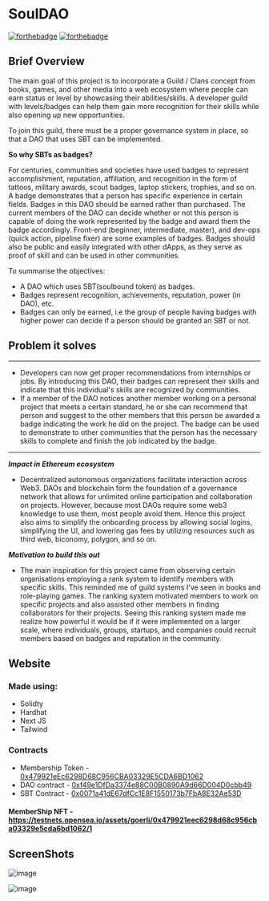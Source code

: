 # SoulDAO
[![forthebadge](https://forthebadge.com/images/badges/open-source.svg)](https://forthebadge.com)
[![forthebadge](https://forthebadge.com/images/badges/made-with-reason.svg)](https://forthebadge.com)

## Brief Overview

The main goal of this project is to incorporate a Guild / Clans concept from books, games, and other media into a web ecosystem where people can earn status or level by showcasing their abilities/skills. A developer guild with levels/badges can help them gain more recognition for their skills while also opening up new opportunities.

To join this guild, there must be a proper governance system in place, so that a DAO that uses SBT can be implemented.

**So why SBTs as badges?**

For centuries, communities and societies have used badges to represent accomplishment, reputation, affiliation, and recognition in the form of tattoos, military awards, scout badges, laptop stickers, trophies, and so on. A badge demonstrates that a person has specific experience in certain fields. Badges in this DAO should be earned rather than purchased. The current members of the DAO can decide whether or not this person is capable of doing the work represented by the badge and award them the badge accordingly. Front-end (beginner, intermediate, master), and dev-ops (quick action, pipeline fixer) are some examples of badges. Badges should also be public and easily integrated with other dApps, as they serve as proof of skill and can be used in other communities.

To summarise the objectives:

- A DAO which uses SBT(soulbound token) as badges.
- Badges represent recognition, achievements,  reputation, power (in DAO), etc.
- Badges can only be earned, i.e the group of people having badges with higher power can decide if a person should be granted an SBT or not.

## Problem it solves

---

- Developers can now get proper recommendations from internships or jobs. By introducing this DAO, their badges can represent their skills and indicate that this individual's skills are recognized by communities.
- If a member of the DAO notices another member working on a personal project that meets a certain standard, he or she can recommend that person and suggest to the other members that this person be awarded a badge indicating the work he did on the project. The badge can be used to demonstrate to other communities that the person has the necessary skills to complete and finish the job indicated by the badge.



---

***Impact in Ethereum ecosystem***

- Decentralized autonomous organizations facilitate interaction across Web3. DAOs and blockchain form the foundation of a governance network that allows for unlimited online participation and collaboration on projects. However, because most DAOs require some web3 knowledge to use them, most people avoid them. Hence this project also aims to simplify the onboarding process by allowing social logins, simplifying the UI, and lowering gas fees by utilizing resources such as third web, biconomy, polygon, and so on.

***Motivation to build this out***

- The main inspiration for this project came from observing certain organisations employing a rank system to identify members with specific skills. This reminded me of guild systems I've seen in books and role-playing games. The ranking system motivated members to work on specific projects and also assisted other members in finding collaborators for their projects. Seeing this ranking system made me realize how powerful it would be if it were implemented on a larger scale, where individuals, groups, startups, and companies could recruit members based on badges and reputation in the community.

## Website
### Made using:
- Solidty
- Hardhat
- Next JS
- Tailwind

### Contracts
- Membership Token  - [0x479921eEc6298D68C956CBA03329E5CDA6BD1062](https://goerli.etherscan.io/address/0x479921eEc6298D68C956CBA03329E5CDA6BD1062)
- DAO contract - [0xf49e1DfDa3374e88C00B0890A9d66D004D0cbb49](https://goerli.etherscan.io/address/0xf49e1DfDa3374e88C00B0890A9d66D004D0cbb49)
- SBT Contract  - [0x0071a41dE67dfCc1E8F1550173b7FbA8E32Ae53D](https://goerli.etherscan.io/address/0x0071a41dE67dfCc1E8F1550173b7FbA8E32Ae53D)

#### MemberShip NFT - https://testnets.opensea.io/assets/goerli/0x479921eec6298d68c956cba03329e5cda6bd1062/1

## ScreenShots
![image](https://user-images.githubusercontent.com/73246484/231216909-e9957a22-f75a-48c5-a9f8-4f7092fddd79.png)

![image](https://user-images.githubusercontent.com/73246484/231526544-99085057-f754-4188-8a5f-3f290aa10d3b.png)
